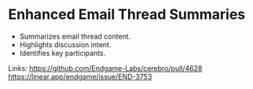 # Enhanced Email Thread Summaries

*   Summarizes email thread content.
*   Highlights discussion intent.
*   Identifies key participants.

Links:
https://github.com/Endgame-Labs/cerebro/pull/4628
https://linear.app/endgame/issue/END-3753
